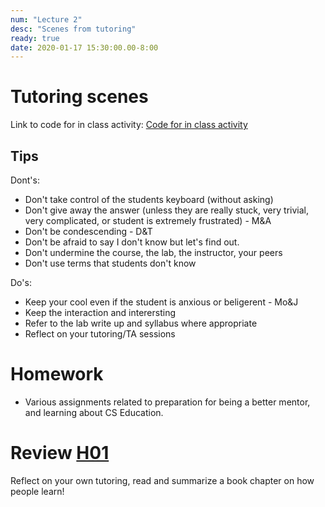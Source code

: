 ```yaml
---
num: "Lecture 2"
desc: "Scenes from tutoring"
ready: true
date: 2020-01-17 15:30:00.00-8:00
---
```


# Tutoring scenes

Link to code for in class activity: [Code for in class activity](https://docs.google.com/document/d/1VGUup9dlOFCYMw5rjWcMrDi_-6N195P1BKmAUEmrlBg/edit?usp=sharing)

## Tips

Dont's:

* Don't take control of the students keyboard (without asking)
* Don't give away the answer (unless they are really stuck, very trivial, very complicated, or student is extremely frustrated) - M&A
* Don't be condescending - D&T
* Don't be afraid to say I don't know but let's find out.
* Don't undermine the course, the lab, the instructor, your peers
* Don't use terms that students don't know 

Do's:

* Keep your cool even if the student is anxious or beligerent - Mo&J
* Keep the interaction and interersting
* Refer to the lab write up and syllabus where appropriate 
* Reflect on your tutoring/TA sessions

# Homework

* Various assignments related to preparation for being a better mentor, and learning about CS Education.

# Review [H01]({{site.url}}{{site.baseurl}}/hwk/h01/)

Reflect on your own tutoring, read and summarize a book chapter on how people learn!


